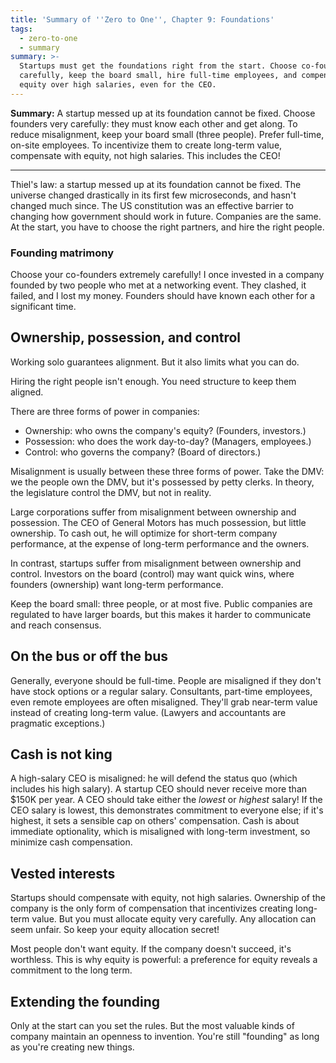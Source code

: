 ```yaml
---
title: 'Summary of ''Zero to One'', Chapter 9: Foundations'
tags:
  - zero-to-one
  - summary
summary: >-
  Startups must get the foundations right from the start. Choose co-founders
  carefully, keep the board small, hire full-time employees, and compensate with
  equity over high salaries, even for the CEO.
---
```


**Summary:**
A startup messed up at its foundation cannot be fixed.
Choose founders very carefully:
they must know each other and get along.
To reduce misalignment, keep your board small (three people).
Prefer full-time, on-site employees.
To incentivize them to create long-term value,
compensate with equity, not high salaries.
This includes the CEO!

---

Thiel's law:
a startup messed up at its foundation cannot be fixed.
The universe changed drastically in its first few microseconds,
and hasn't changed much since.
The US constitution was an effective barrier to changing how government should work in future.
Companies are the same.
At the start,
you have to choose the right partners,
and hire the right people.

### Founding matrimony

Choose your co-founders extremely carefully!
I once invested in a company founded by two people who met at a networking event.
They clashed, it failed, and I lost my money.
Founders should have known each other for a significant time.

## Ownership, possession, and control

Working solo guarantees alignment.
But it also limits what you can do.

Hiring the right people isn't enough.
You need structure to keep them aligned.

There are three forms of power in companies:

* Ownership: who owns the company's equity? (Founders, investors.)
* Possession: who does the work day-to-day? (Managers, employees.)
* Control: who governs the company? (Board of directors.)

Misalignment is usually between these three forms of power.
Take the DMV:
we the people own the DMV,
but it's possessed by petty clerks.
In theory, the legislature control the DMV,
but not in reality.

Large corporations suffer from misalignment between ownership and possession.
The CEO of General Motors has much possession, but little ownership.
To cash out,
he will optimize for short-term company performance,
at the expense of long-term performance and the owners.

In contrast, startups suffer from misalignment between ownership and control.
Investors on the board (control) may want quick wins,
where founders (ownership) want long-term performance.

Keep the board small: three people, or at most five.
Public companies are regulated to have larger boards,
but this makes it harder to communicate and reach consensus.

## On the bus or off the bus

Generally, everyone should be full-time.
People are misaligned if they don't have stock options or a regular salary.
Consultants, part-time employees, even remote employees are often misaligned.
They'll grab near-term value instead of creating long-term value.
(Lawyers and accountants are pragmatic exceptions.)

## Cash is not king

A high-salary CEO is misaligned:
he will defend the status quo (which includes his high salary).
A startup CEO should never receive more than $150K per year.
A CEO should take either the _lowest_ or _highest_ salary!
If the CEO salary is lowest, this demonstrates commitment to everyone else;
if it's highest, it sets a sensible cap on others' compensation.
Cash is about immediate optionality,
which is misaligned with long-term investment,
so minimize cash compensation.

## Vested interests

Startups should compensate with equity, not high salaries.
Ownership of the company is the only form of compensation
that incentivizes creating long-term value.
But you must allocate equity very carefully.
Any allocation can seem unfair.
So keep your equity allocation secret!

Most people don't want equity.
If the company doesn't succeed, it's worthless.
This is why equity is powerful:
a preference for equity reveals a commitment to the long term.

## Extending the founding

Only at the start can you set the rules.
But the most valuable kinds of company
maintain an openness to invention.
You're still "founding" as long as you're creating new things.
